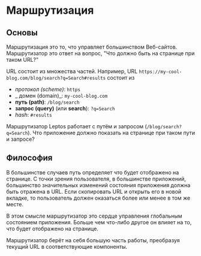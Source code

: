 # Маршрутизация

## Основы

Маршрутизация это то, что управляет большинством Веб-сайтов. Маршрутизатор это ответ на вопрос, "Что должно быть на странице при таком URL?"


URL состоит из множества частей. Например, URL `https://my-cool-blog.com/blog/search?q=Search#results` состоит из

-  _протокол (scheme)_: `https`
- _ домен (domain)_: `my-cool-blog.com`
- **путь (path)**: `/blog/search`
- **запрос (query)** (или **search**): `?q=Search`
- _hash_: `#results`

Маршрутизатор Leptos работает с путём и запросом (`/blog/search?q=Search`). Что приложение должно показать на странице
при таком пути и запросе?

## Философия

В большинстве случаев путь определяет что будет отображено на странице. С точки зрения пользователя, в большинстве
приложений, большинство значительных изменений состояния приложения должна быть отражена в URL. Если cкопировать URL
и открыть его в новой вкладке, то пользователь должен оказаться более или менее в том же месте.

В этом смысле маршрутизатор это сердце управления глобальным состоянием приложения. Больше чем что-либо другое он влияет на то,
что будет отображено на странице.

Маршрутизатор берёт на себя большую часть работы, преобразуя текущий URL в соответствующие компоненты.


